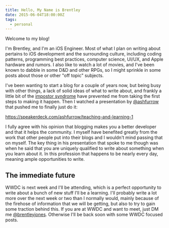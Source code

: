 ```yaml
---
title: Hello, My Name is Brentley
date: 2015-06-04T18:00:00Z
tags:
  - personal
---
```


Welcome to my blog!
<!-- excerpt -->
I'm Brentley, and I'm an iOS Engineer. Most of what I plan on writing about pertains to iOS development and the surrounding culture, including coding patterns, programming best practices, computer science, UI/UX, and Apple hardware and rumors. I also like to watch a lot of movies, and I've been known to dabble in some D&D and other RPGs, so I might sprinkle in some posts about those or other "off topic" subjects.

I've been wanting to start a blog for a couple of years now, but being busy with other things, a lack of solid ideas of what to write about, and frankly a little bit of the [impostor syndrome](http://en.wikipedia.org/wiki/Impostor_syndrome) have prevented me from taking the first steps to making it happen. Then I watched a presentation by [@ashfurrow](https://twitter.com/ashfurrow) that pushed me to finally just do it:

<script async class="speakerdeck-embed" data-id="4471109de8c24a93a03fdbf549ad86eb" data-ratio="1.33333333333333" src="//speakerdeck.com/assets/embed.js"></script>
<noscript>https://speakerdeck.com/ashfurrow/teaching-and-learning-1</noscript>

I fully agree with his opinion that blogging makes you a better developer and that it helps the community. I myself have benefited greatly from the work that other people put into their blogs and I wouldn't mind passing that on myself. The key thing in his presentation that spoke to me though was when he said that you are uniquely qualified to write about something when you learn about it. In this profession that happens to be nearly every day, meaning ample opportunities to write.

## The immediate future

WWDC is next week and I'll be attending, which is a perfect opportunity to write about a bunch of new stuff I'll be a learning. I'll probably write a lot more over the next week or two than I normally would, mainly because of the firehose of information that we will be getting, but also to try to gain some traction behind this. If you are at WWDC and want to meet, just DM me [@brentleyjones](https://twitter.com/brentleyjones). Otherwise I'll be back soon with some WWDC focused posts.
